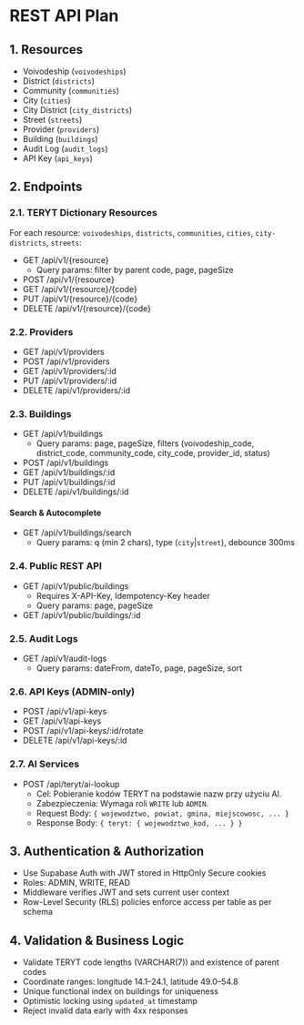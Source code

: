# REST API Plan

## 1. Resources

- Voivodeship (`voivodeships`)
- District (`districts`)
- Community (`communities`)
- City (`cities`)
- City District (`city_districts`)
- Street (`streets`)
- Provider (`providers`)
- Building (`buildings`)
- Audit Log (`audit_logs`)
- API Key (`api_keys`)

## 2. Endpoints

### 2.1. TERYT Dictionary Resources

For each resource: `voivodeships`, `districts`, `communities`, `cities`, `city-districts`, `streets`:

- GET /api/v1/{resource}
  - Query params: filter by parent code, page, pageSize
- POST /api/v1/{resource}
- GET /api/v1/{resource}/{code}
- PUT /api/v1/{resource}/{code}
- DELETE /api/v1/{resource}/{code}

### 2.2. Providers

- GET /api/v1/providers
- POST /api/v1/providers
- GET /api/v1/providers/:id
- PUT /api/v1/providers/:id
- DELETE /api/v1/providers/:id

### 2.3. Buildings

- GET /api/v1/buildings
  - Query params: page, pageSize, filters (voivodeship_code, district_code, community_code, city_code, provider_id, status)
- POST /api/v1/buildings
- GET /api/v1/buildings/:id
- PUT /api/v1/buildings/:id
- DELETE /api/v1/buildings/:id

#### Search & Autocomplete

- GET /api/v1/buildings/search
  - Query params: q (min 2 chars), type (`city`|`street`), debounce 300ms

### 2.4. Public REST API

- GET /api/v1/public/buildings
  - Requires X-API-Key, Idempotency-Key header
  - Query params: page, pageSize
- GET /api/v1/public/buildings/:id

### 2.5. Audit Logs

- GET /api/v1/audit-logs
  - Query params: dateFrom, dateTo, page, pageSize, sort

### 2.6. API Keys (ADMIN-only)

- POST /api/v1/api-keys
- GET /api/v1/api-keys
- POST /api/v1/api-keys/:id/rotate
- DELETE /api/v1/api-keys/:id

### 2.7. AI Services

- POST /api/teryt/ai-lookup
  - Cel: Pobieranie kodów TERYT na podstawie nazw przy użyciu AI.
  - Zabezpieczenia: Wymaga roli `WRITE` lub `ADMIN`.
  - Request Body: `{ wojewodztwo, powiat, gmina, miejscowosc, ... }`
  - Response Body: `{ teryt: { wojewodztwo_kod, ... } }`

## 3. Authentication & Authorization

- Use Supabase Auth with JWT stored in HttpOnly Secure cookies
- Roles: ADMIN, WRITE, READ
- Middleware verifies JWT and sets current user context
- Row-Level Security (RLS) policies enforce access per table as per schema

## 4. Validation & Business Logic

- Validate TERYT code lengths (VARCHAR(7)) and existence of parent codes
- Coordinate ranges: longitude 14.1–24.1, latitude 49.0–54.8
- Unique functional index on buildings for uniqueness
- Optimistic locking using `updated_at` timestamp
- Reject invalid data early with 4xx responses
